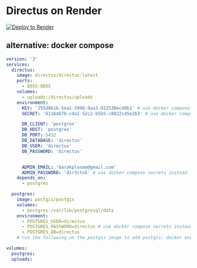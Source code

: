 # Directus on Render

[![Deploy to Render](http://render.com/images/deploy-to-render-button.svg)](https://render.com/deploy?repo=https://github.com/barakplasma/vuejs-israel-directus-demo)

## alternative: docker compose

```yaml
version: '3'
services:
  directus:
    image: directus/directus:latest
    ports:
      - 8055:8055
    volumes:
      - uploads:/directus/uploads
    environment:
      KEY: '255d861b-5ea1-5996-9aa3-922530ec40b1' # use docker compose secrets instead
      SECRET: '6116487b-cda1-52c2-b5b5-c8022c45e263' # use docker compose secrets instead

      DB_CLIENT: 'postgres'
      DB_HOST: 'postgres'
      DB_PORT: 5432
      DB_DATABASE: 'directus'
      DB_USER: 'directus'
      DB_PASSWORD: 'directus'


      ADMIN_EMAIL: 'barakplasma@gmail.com'
      ADMIN_PASSWORD: 'd1r3ctu5' # use docker compose secrets instead
    depends_on:
      - postgres

  postgres:
    image: postgis/postgis
    volumes:
      - postgres:/var/lib/postgresql/data
    environment:
      - POSTGRES_USER=directus
      - POSTGRES_PASSWORD=directus # use docker compose secrets instead
      - POSTGRES_DB=directus
    # run the following on the postgis image to add postgis: docker exec bash; psql -U directus; CREATE EXTENSION postgis;

volumes:
  postgres:
  uploads:
```
